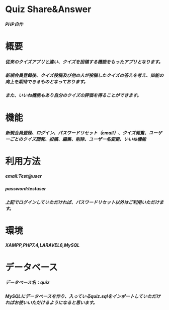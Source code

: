 # Quiz Share&Answer
##### PHP自作
# 概要
##### 従来のクイズアプリと違い、クイズを投稿する機能をもったアプリとなります。
##### 新規会員登録後、クイズ投稿及び他の人が投稿したクイズの答えを考え、知能の向上を期待できるものとなっております。
##### また、いいね機能もあり自分のクイズの評価を得ることができます。
# 機能
##### 新規会員登録、ログイン、パスワードリセット（email）、クイズ閲覧、ユーザーごとのクイズ閲覧、投稿、編集、削除、ユーザー名変更、いいね機能
# 利用方法
##### email:Test@user
##### password:testuser
##### 上記でログインしていただければ、パスワードリセット以外はご利用いただけます。
# 環境
##### XAMPP,PHP7.4,LARAVEL6,MySQL
# データベース
##### データベース名：quiz
##### MySQLにデータベースを作り、入っているquiz.sqlをインポートしていただければお使いいただけるようになると思います。
